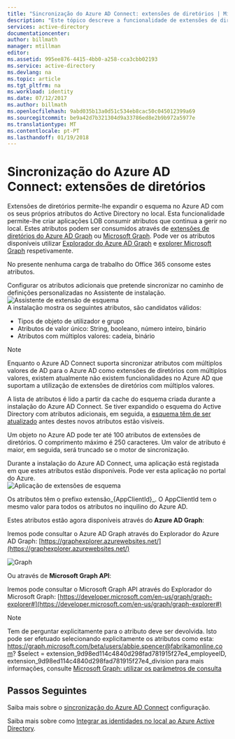 ```yaml
---
title: "Sincronização do Azure AD Connect: extensões de diretórios | Microsoft Docs"
description: "Este tópico descreve a funcionalidade de extensões de diretório no Azure AD Connect."
services: active-directory
documentationcenter: 
author: billmath
manager: mtillman
editor: 
ms.assetid: 995ee876-4415-4bb0-a258-cca3cbb02193
ms.service: active-directory
ms.devlang: na
ms.topic: article
ms.tgt_pltfrm: na
ms.workload: identity
ms.date: 07/12/2017
ms.author: billmath
ms.openlocfilehash: 9abd035b13a0d51c534eb8cac50c045012399a69
ms.sourcegitcommit: be9a42d7b321304d9a33786ed8e2b9b972a5977e
ms.translationtype: MT
ms.contentlocale: pt-PT
ms.lasthandoff: 01/19/2018
---
```

# <a name="azure-ad-connect-sync-directory-extensions"></a>Sincronização do Azure AD Connect: extensões de diretórios
Extensões de diretórios permite-lhe expandir o esquema no Azure AD com os seus próprios atributos do Active Directory no local. Esta funcionalidade permite-lhe criar aplicações LOB consumir atributos que continua a gerir no local. Estes atributos podem ser consumidos através de [extensões de diretórios do Azure AD Graph](https://msdn.microsoft.com/Library/Azure/Ad/Graph/howto/azure-ad-graph-api-directory-schema-extensions) ou [Microsoft Graph](https://graph.microsoft.io/). Pode ver os atributos disponíveis utilizar [Explorador do Azure AD Graph](https://graphexplorer.azurewebsites.net/) e [explorer Microsoft Graph](https://developer.microsoft.com/en-us/graph/graph-explorer) respetivamente.

No presente nenhuma carga de trabalho do Office 365 consome estes atributos.

Configurar os atributos adicionais que pretende sincronizar no caminho de definições personalizadas no Assistente de instalação.
![Assistente de extensão de esquema](./media/active-directory-aadconnectsync-feature-directory-extensions/extension2.png)  
A instalação mostra os seguintes atributos, são candidatos válidos:

* Tipos de objeto de utilizador e grupo
* Atributos de valor único: String, booleano, número inteiro, binário
* Atributos com múltiplos valores: cadeia, binário


>[!NOTE]
> Enquanto o Azure AD Connect suporta sincronizar atributos com múltiplos valores de AD para o Azure AD como extensões de diretórios com múltiplos valores, existem atualmente não existem funcionalidades no Azure AD que suportam a utilização de extensões de diretórios com múltiplos valores.

A lista de atributos é lido a partir da cache do esquema criada durante a instalação do Azure AD Connect. Se tiver expandido o esquema do Active Directory com atributos adicionais, em seguida, a [esquema têm de ser atualizado](active-directory-aadconnectsync-installation-wizard.md#refresh-directory-schema) antes destes novos atributos estão visíveis.

Um objeto no Azure AD pode ter até 100 atributos de extensões de diretórios. O comprimento máximo é 250 caracteres. Um valor de atributo é maior, em seguida, será truncado se o motor de sincronização.

Durante a instalação do Azure AD Connect, uma aplicação está registada em que estes atributos estão disponíveis. Pode ver esta aplicação no portal do Azure.  
![Aplicação de extensões de esquema](./media/active-directory-aadconnectsync-feature-directory-extensions/extension3new.png)

Os atributos têm o prefixo extensão\_{AppClientId}\_. O AppClientId tem o mesmo valor para todos os atributos no inquilino do Azure AD.

Estes atributos estão agora disponíveis através do **Azure AD Graph**:

Iremos pode consultar o Azure AD Graph através do Explorador do Azure AD Graph: [https://graphexplorer.azurewebsites.net/](https://graphexplorer.azurewebsites.net/)

![Graph](./media/active-directory-aadconnectsync-feature-directory-extensions/extension4.png)

Ou através de **Microsoft Graph API**:

Iremos pode consultar o Microsoft Graph API através do Explorador do Microsoft Graph: [https://developer.microsoft.com/en-us/graph/graph-explorer#](https://developer.microsoft.com/en-us/graph/graph-explorer#)

>[!NOTE]
> Tem de perguntar explicitamente para o atributo deve ser devolvida. Isto pode ser efetuado selecionando explicitamente os atributos como esta: https://graph.microsoft.com/beta/users/abbie.spencer@fabrikamonline.com? $select = extension_9d98ed114c4840d298fad781915f27e4_employeeID, extension_9d98ed114c4840d298fad781915f27e4_division para mais informações, consulte [Microsoft Graph: utilizar os parâmetros de consulta](https://developer.microsoft.com/en-us/graph/docs/concepts/query_parameters#select-parameter)

## <a name="next-steps"></a>Passos Seguintes
Saiba mais sobre o [sincronização do Azure AD Connect](active-directory-aadconnectsync-whatis.md) configuração.

Saiba mais sobre como [Integrar as identidades no local ao Azure Active Directory](active-directory-aadconnect.md).
